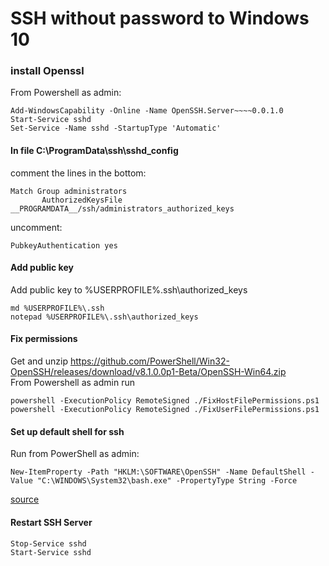 # SSH without password to Windows 10

### install Openssl

From Powershell as admin:
```
Add-WindowsCapability -Online -Name OpenSSH.Server~~~~0.0.1.0
Start-Service sshd
Set-Service -Name sshd -StartupType 'Automatic'
```

#### In file C:\ProgramData\ssh\sshd_config
comment the lines in the bottom:
```
Match Group administrators
       AuthorizedKeysFile __PROGRAMDATA__/ssh/administrators_authorized_keys
```
uncomment:
```
PubkeyAuthentication yes
```

#### Add public key

Add public key to %USERPROFILE%\.ssh\authorized_keys
```
md %USERPROFILE%\.ssh
notepad %USERPROFILE%\.ssh\authorized_keys
```

#### Fix permissions

Get and unzip <https://github.com/PowerShell/Win32-OpenSSH/releases/download/v8.1.0.0p1-Beta/OpenSSH-Win64.zip>  
From Powershell as admin run
```
powershell -ExecutionPolicy RemoteSigned ./FixHostFilePermissions.ps1
powershell -ExecutionPolicy RemoteSigned ./FixUserFilePermissions.ps1
```

#### Set up default shell for ssh

Run from PowerShell as admin:
```
New-ItemProperty -Path "HKLM:\SOFTWARE\OpenSSH" -Name DefaultShell -Value "C:\WINDOWS\System32\bash.exe" -PropertyType String -Force
```
[source](https://www.hanselman.com/blog/the-easy-way-how-to-ssh-into-bash-and-wsl2-on-windows-10-from-an-external-machine)

#### Restart SSH Server
```
Stop-Service sshd
Start-Service sshd
```
